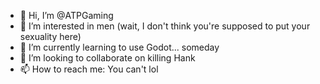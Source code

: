- 👋 Hi, I’m @ATPGaming
- 👀 I’m interested in men (wait, I don't think you're supposed to put your sexuality here)
- 🌱 I’m currently learning to use Godot... someday
- 💞️ I’m looking to collaborate on killing Hank
- 📫 How to reach me: You can't lol

